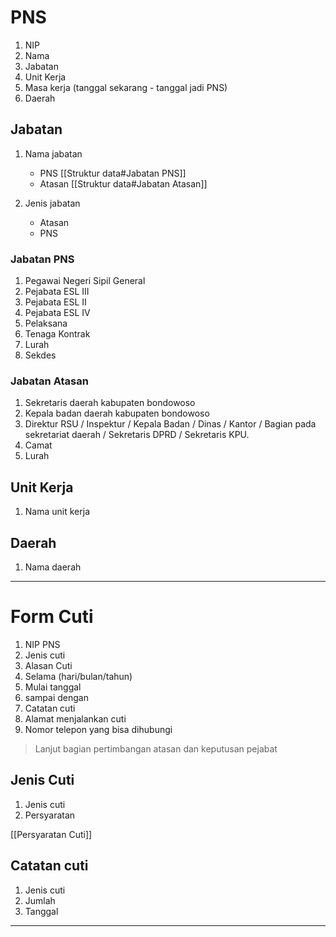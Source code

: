 # PNS
1. NIP
2. Nama
3. Jabatan
3. Unit Kerja
4. Masa kerja (tanggal sekarang - tanggal jadi PNS)
5. Daerah

## Jabatan
1. Nama jabatan 
	- PNS [[Struktur data#Jabatan PNS]]
	- Atasan [[Struktur data#Jabatan Atasan]]
	
2. Jenis jabatan
	- Atasan
	- PNS

### Jabatan PNS
1. Pegawai Negeri Sipil General
2. Pejabata ESL III
3. Pejabata ESL II
4. Pejabata ESL IV
5. Pelaksana
6. Tenaga Kontrak
7. Lurah
8. Sekdes

### Jabatan Atasan
1. Sekretaris daerah kabupaten bondowoso
2. Kepala badan daerah kabupaten bondowoso
3. Direktur RSU / Inspektur / Kepala Badan / Dinas / Kantor / Bagian pada sekretariat daerah / Sekretaris DPRD / Sekretaris KPU.
4. Camat
5. Lurah

## Unit Kerja
1. Nama unit kerja

## Daerah
1. Nama daerah

***
# Form Cuti
1. NIP PNS
2. Jenis cuti
3. Alasan Cuti
4. Selama (hari/bulan/tahun)
5. Mulai tanggal
6. sampai dengan
7. Catatan cuti
8. Alamat menjalankan cuti
9. Nomor telepon yang bisa dihubungi

> Lanjut bagian pertimbangan atasan dan keputusan pejabat

## Jenis Cuti
1. Jenis cuti
2. Persyaratan

[[Persyaratan Cuti]]

## Catatan cuti
1. Jenis cuti
2. Jumlah 
3. Tanggal
***


